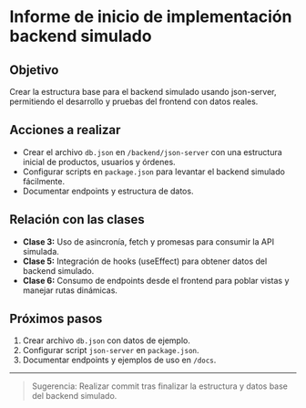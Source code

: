 # Informe de inicio de implementación backend simulado

## Objetivo
Crear la estructura base para el backend simulado usando json-server, permitiendo el desarrollo y pruebas del frontend con datos reales.

## Acciones a realizar
- Crear el archivo `db.json` en `/backend/json-server` con una estructura inicial de productos, usuarios y órdenes.
- Configurar scripts en `package.json` para levantar el backend simulado fácilmente.
- Documentar endpoints y estructura de datos.

## Relación con las clases
- **Clase 3:** Uso de asincronía, fetch y promesas para consumir la API simulada.
- **Clase 5:** Integración de hooks (useEffect) para obtener datos del backend simulado.
- **Clase 6:** Consumo de endpoints desde el frontend para poblar vistas y manejar rutas dinámicas.

## Próximos pasos
1. Crear archivo `db.json` con datos de ejemplo.
2. Configurar script `json-server` en `package.json`.
3. Documentar endpoints y ejemplos de uso en `/docs`.

---

> Sugerencia: Realizar commit tras finalizar la estructura y datos base del backend simulado.
